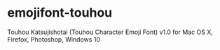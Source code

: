 # emojifont-touhou
Touhou Katsujishotai (Touhou Character Emoji Font) v1.0 for Mac OS X, Firefox, Photoshop, Windows 10
